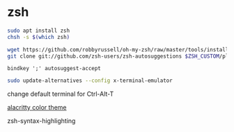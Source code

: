 # zsh

```bash
sudo apt install zsh
chsh -s $(which zsh)
```

```bash
wget https://github.com/robbyrussell/oh-my-zsh/raw/master/tools/install.sh -O - | sh
git clone git://github.com/zsh-users/zsh-autosuggestions $ZSH_CUSTOM/plugins/zsh-autosuggestions
```

```bindkey ';' autosuggest-accept```



```bash
sudo update-alternatives --config x-terminal-emulator
```

change default terminal for Ctrl-Alt-T



[alacritty color theme](https://github.com/alacritty/alacritty/wiki/Color-schemes)


zsh-syntax-highlighting
